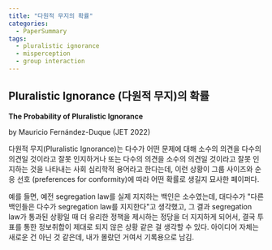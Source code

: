 ```yaml
---
title: "다원적 무지의 확률"
categories:
  - PaperSummary
tags:
  - pluralistic ignorance
  - misperception
  - group interaction
--- 
```


## Pluralistic Ignorance (다원적 무지)의 확률 

**The Probability of Pluralistic Ignorance**

by Mauricio Fernández-Duque (JET 2022)

<!--
> I develop a theory of group interaction in which individuals who act sequentially are concerned with conforming to what they believe is the majority attitude. <em>Pluralistic ignorance</em> may arise, an outcome with incomplete learning in which individuals conform to a mistaken sense of the majority attitude, earning the majority's disapproval. The degree of uncertainty about the population distribution of attitudes affects what individuals learn about the group. A central finding is that the learning dynamics have a different impact on the probability of pluralistic ignorance in small and in large groups. I derive the maximum and minimum probabilities of pluralistic ignorance for groups of different sizes, as a function of the preferences for conformity and of uncertainty over attitudes. The theory provides hypotheses about underexplored questions regarding the prevalence of pluralistic ignorance.
-->

다원적 무지(Pluralistic Ignorance)는 다수가 어떤 문제에 대해 소수의 의견을 다수의 의견일 것이라고 잘못 인지하거나 또는 다수의 의견을 소수의 의견일 것이라고 잘못 인지하는 것을 나타내는 사회 심리학적 용어라고 한다는데, 이런 상황이 그룹 사이즈와 순응 선호 (preferences for conformity)에 따라 어떤 확률로 생길지 묘사한 페이퍼다. 

예를 들면, 예전 segregation law를 실제 지지하는 백인은 소수였는데, 대다수가 "다른 백인들은 다수가 segregation law를 지지한다"고 생각했고, 그 결과 segregation law가 통과된 상황일 때 더 유리한 정책을 제시하는 정당을 더 지지하게 되어서, 결국 투표를 통한 정보취합이 제대로 되지 않은 상황 같은 걸 생각할 수 있다. 아이디어 자체는 새로운 건 아닌 것 같은데, 내가 몰랐던 거여서 기록용으로 남김.